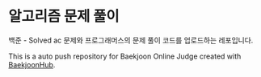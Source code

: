 # 알고리즘 문제 풀이

백준 - Solved ac 문제와 프로그래머스의 문제 풀이 코드를 업로드하는 레포입니다.


This is a auto push repository for Baekjoon Online Judge created with [BaekjoonHub](https://github.com/BaekjoonHub/BaekjoonHub).

